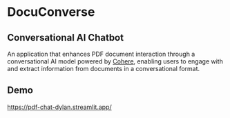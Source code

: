 # DocuConverse

## Conversational AI Chatbot

An application that enhances PDF document interaction through a conversational AI model powered by [Cohere](https://cohere.com/), enabling users to engage with and extract information from documents in a conversational format.

## Demo

<https://pdf-chat-dylan.streamlit.app/>
